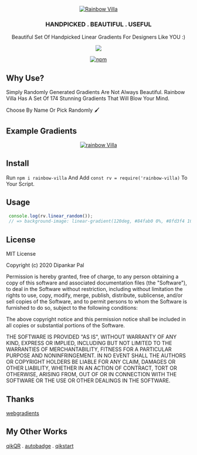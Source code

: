 <div align="center">

<p align="center"><a href="https://github.com/deep5050/rainbow-villa"><img src="https://i.imgur.com/BVpYPYm.jpg" title="Rainbow Villa" align="center" /></a></p>

<p align="center"><h3 align="center">HANDPICKED . BEAUTIFUL . USEFUL</h3></p
>
<p align="center">Beautiful Set Of Handpicked Linear Gradients For Designers Like YOU :)</p>

<p align="center"><a href="https://github.com/deep5050/rainbow-villa/actions?query=workflow%3Anpm-publish"><img src="https://img.shields.io/github/workflow/status/deep5050/rainbow-villa/npm-publish?label=npm-publish&logo=github&style=for-the-badge"></a></p>

<p align="center"><a href="https://www.npmjs.com/package/rainbow-villa"><img alt="npm" src="https://img.shields.io/npm/dt/rainbow-villa?color=red&label=INSTALL&logo=npm&style=for-the-badge"></a></p>


</div>

## Why Use?

Simply Randomly Generated Gradients Are Not Always Beautiful. Rainbow Villa Has A Set Of 174 Stunning Gradients That Will Blow Your Mind.

Choose By Name Or Pick Randomly :paintbrush:

## Example Gradients

<div align="center">
<p align="center"><a href="https://github.com/deep5050/rainbow-villa"><img src="https://i.imgur.com/7LKxikp.png" title="rainbow Villa" align="center" /></a></p>

</div>

## Install

Run `npm i rainbow-villa` And Add `const rv = require('rainbow-villa)` To Your Script.

## Usage
```js
 console.log(rv.linear_random());
 // => background-image: linear-gradient(120deg, #84fab0 0%, #8fd3f4 100%);
 ```

## License

MIT License

Copyright (c) 2020 Dipankar Pal

Permission is hereby granted, free of charge, to any person obtaining a copy
of this software and associated documentation files (the "Software"), to deal
in the Software without restriction, including without limitation the rights
to use, copy, modify, merge, publish, distribute, sublicense, and/or sell
copies of the Software, and to permit persons to whom the Software is
furnished to do so, subject to the following conditions:

The above copyright notice and this permission notice shall be included in all
copies or substantial portions of the Software.

THE SOFTWARE IS PROVIDED "AS IS", WITHOUT WARRANTY OF ANY KIND, EXPRESS OR
IMPLIED, INCLUDING BUT NOT LIMITED TO THE WARRANTIES OF MERCHANTABILITY,
FITNESS FOR A PARTICULAR PURPOSE AND NONINFRINGEMENT. IN NO EVENT SHALL THE
AUTHORS OR COPYRIGHT HOLDERS BE LIABLE FOR ANY CLAIM, DAMAGES OR OTHER
LIABILITY, WHETHER IN AN ACTION OF CONTRACT, TORT OR OTHERWISE, ARISING FROM,
OUT OF OR IN CONNECTION WITH THE SOFTWARE OR THE USE OR OTHER DEALINGS IN THE
SOFTWARE.


## Thanks

[webgradients](https://webgradients.com/?ref=rainbow-villa)

## My Other Works
[qikQR](https://github.com/deep5050/qikQR) . [autobadge](https://github.com/deep5050/autobadge) . [qikstart](https://github.com/deep5050/qikstart)